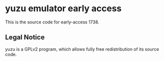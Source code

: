 yuzu emulator early access
=============

This is the source code for early-access 1738.

## Legal Notice

yuzu is a GPLv2 program, which allows fully free redistribution of its source code.